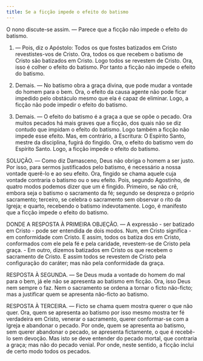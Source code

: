 ```yaml
---
title: Se a ficção impede o efeito do batismo
---
```


O nono discute-se assim. — Parece que a ficção não impede o efeito do batismo.  

1. — Pois, diz o Apóstolo: Todos os que fostes batizados em Cristo revestistes-vos de Cristo. Ora, todos os que recebem o batismo de Cristo são batizados em Cristo. Logo todos se revestem de Cristo. Ora, isso é colher o efeito do batismo. Por tanto a ficção não impede o efeito do batismo.  

2. Demais. — No batismo obra a graça divina, que pode mudar a vontade do homem para o bem. Ora, o efeito da causa agente não pode ficar impedido pelo obstáculo mesmo que ela é capaz de eliminar. Logo, a ficção não pode impedir o efeito do batismo.  

3. Demais. — O efeito do batismo é a graça a que se opõe o pecado. Ora muitos pecados há mais graves que a ficção, dos quais não se diz contudo que impidam o efeito do batismo. Logo também a ficção não impede esse efeito.  Mas, em contrário, a Escritura: O Espírito Santo, mestre da disciplina, fugirá do fingido. Ora, o efeito do batismo vem do Espírito Santo. Logo, a ficção impede o efeito do batismo.  

SOLUÇÃO. — Como diz Damasceno, Deus não obriga o homem a ser justo. Por isso, para sermos justificados pelo batismo, é necessário a nossa vontade querê-lo e ao seu efeito. Ora, fingido se chama aquele cuja vontade contraria o batismo ou o seu efeito. Pois, segundo Agostinho, de quatro modos podemos dizer que um é fingido.  Primeiro, se não crê, embora seja o batismo o sacramento da fé; segundo se despreza o próprio sacramento; terceiro, se celebra o sacramento sem observar o rito da Igreja; e quarto, recebendo o batismo indevotamente. Logo, é manifesto que a ficção impede o efeito do batismo.  

DONDE A RESPOSTA À PRIMEIRA OBJEÇÃO. — A expressão - ser batizado em Cristo - pode ser entendida de dois modos. Num, em Cristo significa - em conformidade com Cristo. E assim, todos os batiza dos em Cristo, conformados com ele pela fé e pela caridade, revestem-se de Cristo pela graça. - Em outro, dizemos batizados em Cristo os que recebem o sacramento de Cristo. E assim todos se revestem de Cristo pela configuração do caráter; mas não pela conformidade da graça.  

RESPOSTA À SEGUNDA. — Se Deus muda a vontade do homem do mal para o bem, já ele não se apresenta ao batismo em ficção. Ora, isso Deus nem sempre o faz. Nem o sacramento se ordena a tornar o ficto não-ficto; mas a justificar quem se apresenta não-ficto ao batismo. 

RESPOSTA À TERCEIRA. — Ficto se chama quem mostra querer o que não quer. Ora, quem se apresenta ao batismo por isso mesmo mostra ter fé verdadeira em Cristo, venerar o sacramento, querer conformar-se com a Igreja e abandonar o pecado. Por onde, quem se apresenta ao batismo, sem querer abandonar o pecado, se apresenta fictamente, o que é recebê-lo sem devoção. Mas isto se deve entender do pecado mortal, que contraria a graça; mas não do pecado venial. Por onde, neste sentido, a ficção inclui de certo modo todos os pecados.